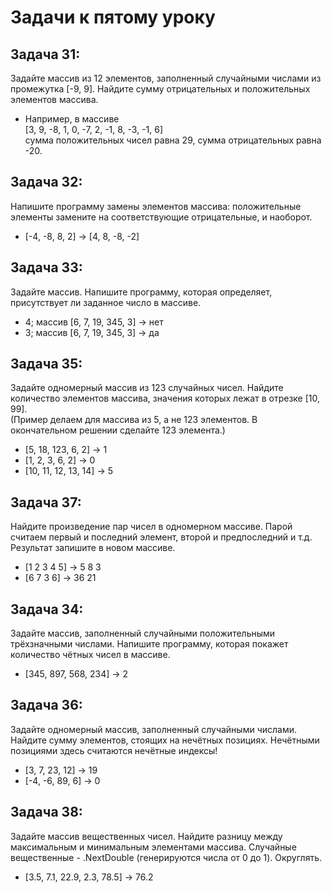 # Задачи к пятому уроку

## **Задача 31:**
Задайте массив из 12 элементов, заполненный случайными числами из промежутка [-9, 9]. Найдите сумму отрицательных и положительных элементов массива.  
* Например, в массиве  
[3, 9, -8, 1, 0, -7, 2, -1, 8, -3, -1, 6]  
сумма положительных чисел равна 29, сумма отрицательных равна -20.

## **Задача 32:**
Напишите программу замены элементов массива: положительные элементы замените на соответствующие отрицательные, и наоборот.
* [-4, -8, 8, 2] -> [4, 8, -8, -2]

## **Задача 33:**
Задайте массив. Напишите программу, которая определяет, присутствует ли заданное число в массиве.
* 4; массив [6, 7, 19, 345, 3] -> нет
* 3; массив [6, 7, 19, 345, 3] -> да

## **Задача 35:**
Задайте одномерный массив из 123 случайных чисел. Найдите количество элементов массива, значения которых лежат в отрезке [10, 99].  
(Пример делаем для массива из 5, а не 123 элементов. В окончательном решении сделайте 123 элемента.)
* [5, 18, 123, 6, 2] -> 1
* [1, 2, 3, 6, 2] -> 0
* [10, 11, 12, 13, 14] -> 5

## **Задача 37:**
Найдите произведение пар чисел в одномерном массиве. Парой считаем первый и последний элемент, второй и предпоследний и т.д. Результат запишите в новом массиве.
* [1 2 3 4 5] -> 5 8 3
* [6 7 3 6] -> 36 21

## **Задача 34:**
Задайте массив, заполненный случайными положительными трёхзначными числами. Напишите программу, которая покажет количество чётных чисел в массиве.
* [345, 897, 568, 234] -> 2

## **Задача 36:**
Задайте одномерный массив, заполненный случайными числами. Найдите сумму элементов, стоящих на нечётных позициях. Нечётными позициями здесь считаются нечётные индексы!
* [3, 7, 23, 12] -> 19
* [-4, -6, 89, 6] -> 0

## **Задача 38:**
Задайте массив вещественных чисел. Найдите разницу между максимальным и минимальным элементами массива. Случайные вещественные - .NextDouble (генерируются числа от 0 до 1). Округлять.
* [3.5, 7.1, 22.9, 2.3, 78.5] -> 76.2


